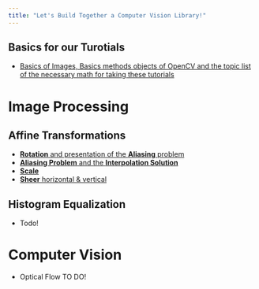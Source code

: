 ```yaml
---
title: "Let's Build Together a Computer Vision Library!"
---
```


## Basics for our Turotials
- [Basics of Images, Basics methods objects of OpenCV and the topic list of the necessary math for taking these tutorials](Basics.md)


# Image Processing
## Affine Transformations
- [**Rotation** and presentation of the **Aliasing** problem](Rotation.md)
- [**Aliasing Problem** and the **Interpolation Solution**](index.md)
- [**Scale**](AffineTransformations.md)
- [**Sheer** horizontal & vertical](AffineTransformations.md)


## Histogram Equalization
- Todo!



# Computer Vision
- Optical Flow TO DO!

